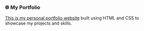 ### 🌐 My Portfolio

[This is my personal portfolio website](https://lukelowerson.netlify.app) built using HTML and CSS to showcase my projects and skills.
